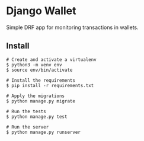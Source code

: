 # Django Wallet

Simple DRF app for monitoring transactions in wallets.

## Install

```
# Create and activate a virtualenv
$ python3 -m venv env
$ source env/bin/activate

# Install the requirements
$ pip install -r requirements.txt

# Apply the migrations
$ python manage.py migrate

# Run the tests
$ python manage.py test

# Run the server
$ python manage.py runserver
```